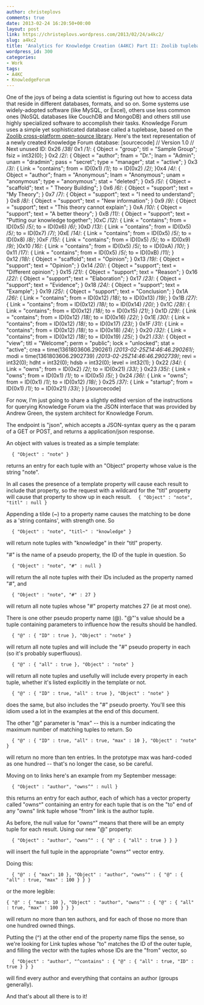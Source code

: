 ```yaml
---
author: christeplovs
comments: true
date: 2013-02-24 16:20:50+00:00
layout: post
link: https://christeplovs.wordpress.com/2013/02/24/a4kc2/
slug: a4kc2
title: 'Analytics for Knowledge Creation (A4KC) Part II: Zoolib tuplebase queries'
wordpress_id: 300
categories:
- Work
tags:
- A4KC
- KnowledgeForum
---
```


One of the joys of being a data scientist is figuring out how to access data that reside in different databases, formats, and so on.  Some systems use widely-adopted software (like MySQL, or Excel), others use less common ones (NoSQL databases like CouchDB and MongoDB) and others still use highly specialized software to accomplish their tasks.  Knowledge Forum uses a simple yet sophisticated database called a tuplebase, based on the [Zoolib cross-platform open-source library](http://sourceforge.net/projects/zoolib/).  Here's the text representation of a newly created Knowledge Forum database:
[sourcecode]
// Version 1.0
// Next unused ID: 
0x26 /*38*/
0x1 /*1*/:	{ Object = "group"; titl = "Sample Group"; fsiz = int32(0); }
0x2 /*2*/:	{ Object = "author"; fnam = "Dr."; lnam = "Admin"; unam = "dradmin"; pass = "secret"; type = "manager"; stat = "active"; }
0x3 /*3*/:	{ Link = "contains"; from = ID(0x1) /*1*/; to = ID(0x2) /*2*/; }0x4 /*4*/:	{ Object = "author"; fnam = "Anonymous"; lnam = "Anonymous"; unam = "anonymous"; type = "anonymous"; stat = "deleted"; }
0x5 /*5*/:	{ Object = "scaffold"; text = " Theory Building"; }
0x6 /*6*/:	{ Object = "support"; text = "My Theory"; }
0x7 /*7*/:	{ Object = "support"; text = "I need to understand"; }
0x8 /*8*/:	{ Object = "support"; text = "New information"; }
0x9 /*9*/:	{ Object = "support"; text = "This theory cannot explain"; }
0xA /*10*/:	{ Object = "support"; text = "A better theory"; }
0xB /*11*/:	{ Object = "support"; text = "Putting our knowledge together"; }0xC /*12*/:	{ Link = "contains"; from = ID(0x5) /*5*/; to = ID(0x6) /*6*/; }0xD /*13*/:	{ Link = "contains"; from = ID(0x5) /*5*/; to = ID(0x7) /*7*/; }0xE /*14*/:	{ Link = "contains"; from = ID(0x5) /*5*/; to = ID(0x8) /*8*/; }0xF /*15*/:	{ Link = "contains"; from = ID(0x5) /*5*/; to = ID(0x9) /*9*/; }0x10 /*16*/:	{ Link = "contains"; from = ID(0x5) /*5*/; to = ID(0xA) /*10*/; }
0x11 /*17*/:	{ Link = "contains"; from = ID(0x5) /*5*/; to = ID(0xB) /*11*/; }            
0x12 /*18*/:	{ Object = "scaffold"; text = "Opinion"; }
0x13 /*19*/:	{ Object = "support"; text = "Opinion"; }
0x14 /*20*/:	{ Object = "support"; text = "Different opinion"; }
0x15 /*21*/:	{ Object = "support"; text = "Reason"; }
0x16 /*22*/:	{ Object = "support"; text = "Elaboration"; }
0x17 /*23*/:	{ Object = "support"; text = "Evidence"; }
0x18 /*24*/:	{ Object = "support"; text = "Example"; }
0x19 /*25*/:	{ Object = "support"; text = "Conclusion"; }
0x1A /*26*/:	{ Link = "contains"; from = ID(0x12) /*18*/; to = ID(0x13) /*19*/; }
0x1B /*27*/:	{ Link = "contains"; from = ID(0x12) /*18*/; to = ID(0x14) /*20*/; }
0x1C /*28*/:	{ Link = "contains"; from = ID(0x12) /*18*/; to = ID(0x15) /*21*/; }
0x1D /*29*/:	{ Link = "contains"; from = ID(0x12) /*18*/; to = ID(0x16) /*22*/; }
0x1E /*30*/:	{ Link = "contains"; from = ID(0x12) /*18*/; to = ID(0x17) /*23*/; }
0x1F /*31*/:	{ Link = "contains"; from = ID(0x12) /*18*/; to = ID(0x18) /*24*/; }
0x20 /*32*/:	{ Link = "contains"; from = ID(0x12) /*18*/; to = ID(0x19) /*25*/; }
0x21 /*33*/:    { Object = "view"; titl = "Welcome"; perm = "public"; lock = "unlocked"; stat = "active"; crea = time(1361803606.290261) /*2013-02-25Z14:46:46.290261*/; modi = time(1361803606.2902739) /*2013-02-25Z14:46:46.2902739*/; revi = int32(0); hdht = int32(0); hdsb = int32(0); level = int32(1); }
0x22 /*34*/:	{ Link = "owns"; from = ID(0x2) /*2*/; to = ID(0x21) /*33*/; }
0x23 /*35*/:	{ Link = "owns"; from = ID(0x1) /*1*/; to = ID(0x5) /*5*/; }
0x24 /*36*/:	{ Link = "owns"; from = ID(0x1) /*1*/; to = ID(0x12) /*18*/; }
0x25 /*37*/:	{ Link = "startup"; from = ID(0x1) /*1*/; to = ID(0x21) /*33*/; }
[/sourcecode]

For now, I'm just going to share a slightly edited version of the instructions for querying Knowledge Forum via the JSON interface that was provided by Andrew Green, the system architect for Knowledge Forum.

The endpoint is "json", which accepts a JSON-syntax query as the q param of a GET or POST, and returns a application/json response.

An object with values is treated as a simple template:

`  { "Object" : "note" }`

returns an entry for each tuple with an "Object" property whose value is the string "note".

In all cases the presence of a template property will cause each result to include that property, so the request with a wildcard for the "titl" property will cause that property to show up in each result.
`  { "Object" : "note", "titl" : null }`

Appending a tilde (~) to a property name causes the matching to be done as a 'string contains', with strength one. So

`  { "Object" : "note", "titl~" : "knowledge" }`

will return note tuples with "knowledge" in their "titl" property.

"#" is the name of a pseudo property, the ID of the tuple in question. So

`  { "Object" : "note", "#" : null }`

will return the all note tuples with their IDs included as the property named "#", and

`  { "Object" : "note", "#" : 27 }`

will return all note tuples whose "#" property matches 27 (ie at most one).


There is one other pseudo property name (@). "@"'s value should be a tuple containing parameters to influence how the results should be handled.

`  { "@" : { "ID" : true }, "Object" : "note" }`

will return all note tuples and will include the "#" pseudo property in each (so it's probably superfluous).

`  { "@" : { "all" : true }, "Object" : "note" }`

will return all note tuples and usefully will include every property in each tuple, whether it's listed explicitly in the template or not.

`  { "@" : { "ID" : true, "all" : true }, "Object" : "note" }`

does the same, but also includes the "#" pseudo proerty. You'll see this idiom used a lot in the examples at the end of this document.

The other "@" parameter is "max" -- this is a number indicating the maximum number of matching tuples to return. So

`  { "@" : { "ID" : true, "all" : true, "max" : 10 }, "Object" : "note" }`

will return no more than ten entries. In the prototype max was hard-coded as one hundred -- that's no longer the case, so be careful.


Moving on to links here's an example from my September message:

`  { "Object" : "author", "owns^" : null }`

this returns an entry for each author, each of which has a vector property called "owns^" containing an entry for each tuple that is on the "to" end of any "owns" link tuple whose "from" link is the author tuple.

As before, the null value for "owns^" means that there will be an empty tuple for each result. Using our new "@" property:

`  { "Object" : "author", "owns^" : { "@" : { "all" : true } } }`

will insert the full tuple in the appropriate "owns^" vector entry.

Doing this:

`  { "@" : { "max": 10 }, "Object" : "author", "owns^" : { "@" : { "all" : true, "max" : 100 } } }`

or the more legible:

`
  {
  "@" : { "max": 10 },
  "Object" : "author",
  "owns^" : { "@" : { "all" : true, "max" : 100 } }
  }
`

will return no more than ten authors, and for each of those no more than one hundred owned things.

Putting the (^) at the other end of the property name flips the sense, so we're looking for Link tuples whose "to" matches the ID of the outer tuple, and filling the vector with the tuples whose IDs are the "from" vector, so

`  { "Object" : "author", "^contains" : { "@" : { "all" : true, "ID" : true } } }`

will find every author and everything that contains an author (groups generally).

And that's about all there is to it!
